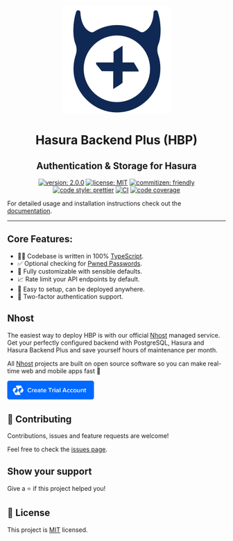 <center>

[![HBP](docs/.vuepress/public/logo.png)](https://nhost.github.io/hasura-backend-plus/)

# Hasura Backend Plus (HBP)

## Authentication & Storage for Hasura

[![version: 2.0.0](https://img.shields.io/badge/version-2.0.0-blue.svg?cacheSeconds=2592000)](https://github.com/nhost/hasura-backend-plus/releases)
[![license: MIT](https://img.shields.io/badge/license-MIT-yellow.svg)](LICENSE)
[![commitizen: friendly](https://img.shields.io/badge/commitizen-friendly-brightgreen.svg)](https://commitizen.github.io/cz-cli)
[![code style: prettier](https://img.shields.io/badge/code_style-prettier-ff69b4.svg)](https://prettier.io)
[![CI](https://github.com/nhost/hasura-backend-plus/workflows/Build/badge.svg?branch=v2)](https://github.com/nhost/hasura-backend-plus/actions?query=workflow%Build+branch%3Av2+event%3Apush)
[![code coverage](https://codecov.io/gh/nhost/hasura-backend-plus/branch/v2/graph/badge.svg)](https://codecov.io/gh/nhost/hasura-backend-plus/branch/v2)

</center>

For detailed usage and installation instructions check out the [documentation](https://nhost.github.io/hasura-backend-plus/).

---

## Core Features:

- 👨‍💻 Codebase is written in 100% [TypeScript](https://www.typescriptlang.org).
- ✅ Optional checking for [Pwned Passwords](#pwned-passwords).
- 🎨 Fully customizable with sensible defaults.
- 📈 Rate limit your API endpoints by default.
- 🚀 Easy to setup, can be deployed anywhere.
- 🔑 Two-factor authentication support.

## Nhost

The easiest way to deploy HBP is with our official [Nhost](https://nhost.io) managed service. Get your perfectly configured backend with PostgreSQL, Hasura and Hasura Backend Plus and save yourself hours of maintenance per month.

All [Nhost](https://nhost.io) projects are built on open source software so you can make real-time web and mobile apps fast 🚀

<a href="https://nhost.io/register">
  <img
    src="docs/.vuepress/public/nhost-register-button.png"
    width="200px"
  />
</a>

## 🤝 Contributing

Contributions, issues and feature requests are welcome!

Feel free to check the [issues page](https://github.com/nhost/hasura-backend-plus/issues).

## Show your support

Give a ⭐️ if this project helped you!

## 📝 License

This project is [MIT](LICENSE) licensed.
